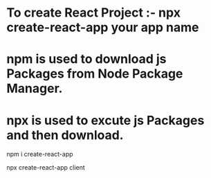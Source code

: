 # To create React Project :- npx create-react-app your app name

# npm is used to download js Packages from Node Package Manager.

# npx is used to excute js Packages and then download.


npm i create-react-app

npx create-react-app client
